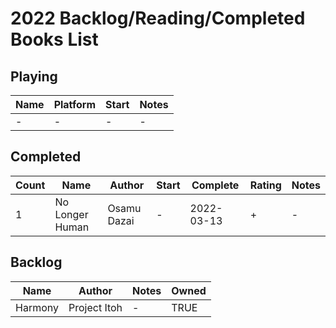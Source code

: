 # 2022 Backlog/Reading/Completed Books List

## Playing
| Name  | Platform | Start | Notes |
| - | - | - | - |
| - | - | - | - |

## Completed
| Count | Name | Author | Start | Complete | Rating | Notes |
| - | - | - | - | - | - | - |
| 1 | No Longer Human | Osamu Dazai | - | 2022-03-13 | + | - |

## Backlog
| Name  | Author | Notes | Owned |
| - | - | - | - |
| Harmony | Project Itoh | - | TRUE |
